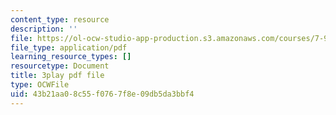 ```yaml
---
content_type: resource
description: ''
file: https://ol-ocw-studio-app-production.s3.amazonaws.com/courses/7-91j-foundations-of-computational-and-systems-biology-spring-2014/43b21aa08c55f0767f8e09db5da3bbf4_i59JDQ9hk10.pdf
file_type: application/pdf
learning_resource_types: []
resourcetype: Document
title: 3play pdf file
type: OCWFile
uid: 43b21aa0-8c55-f076-7f8e-09db5da3bbf4
---
```


